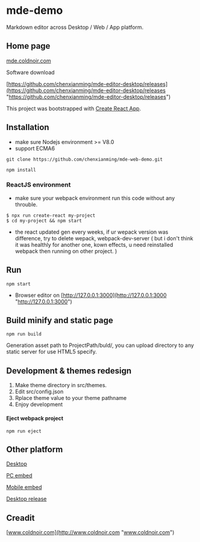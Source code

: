 # mde-demo

Markdown editor across Desktop / Web / App platform.

## Home page

[mde.coldnoir.com](http://mde.coldnoir.com "mde.coldnoir.com")

Software download

[https://github.com/chenxianming/mde-editor-desktop/releases](https://github.com/chenxianming/mde-editor-desktop/releases "https://github.com/chenxianming/mde-editor-desktop/releases")

This project was bootstrapped with [Create React App](https://github.com/facebook/create-react-app).

## Installation

- make sure Nodejs environment >= V8.0
- support ECMA6

``` 
git clone https://github.com/chenxianming/mde-web-demo.git
    
npm install
``` 

### ReactJS environment
- make sure your webpack environment run this code without any throuble.

```
$ npx run create-react my-project
$ cd my-project && npm start
```

- the react updated gen every weeks, if ur wepack version was difference, try to delete wepack, webpack-dev-server ( but i don't think it was healthly for another one, kown effects, u need reinstalled webpack then running on other project. )

## Run

``` 
npm start
``` 


- Browser editor on 
[http://127.0.0.1:3000](http://127.0.0.1:3000 "http://127.0.0.1:3000")


## Build minify and static page

``` 
npm run build
``` 


Generation asset path to ProjectPath/buld/, you can upload directory to any static server for use HTML5 specify.

## Development & themes redesign

1. Make theme directory in src/themes.
2. Edit src/config.json
3. Rplace theme value to your theme pathname
4. Enjoy development


#### Eject webpack project

``` 
npm run eject
``` 


## Other platform 

[Desktop](https://github.com/chenxianming/mde-editor-desktop "Desktop")

[PC embed](https://github.com/chenxianming/mde-web-embed-pc "PC embed")

[Mobile embed](https://github.com/chenxianming/mde-web-embed-mobile "Mobile embed")

[Desktop release](https://github.com/chenxianming/mde-editor-desktop/releases "Desktop release")


## Creadit

[www.coldnoir.com](http://www.coldnoir.com "www.coldnoir.com")
